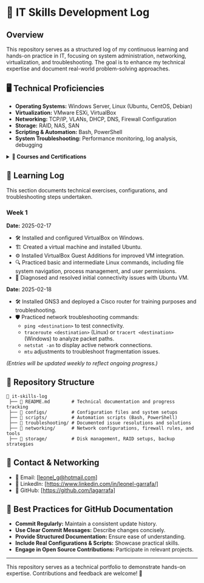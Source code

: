 # 🚀 IT Skills Development Log

## Overview
This repository serves as a structured log of my continuous learning and hands-on practice in IT, focusing on system administration, networking, virtualization, and troubleshooting. The goal is to enhance my technical expertise and document real-world problem-solving approaches.

## 🖥️ Technical Proficiencies
- **Operating Systems:** Windows Server, Linux (Ubuntu, CentOS, Debian)
- **Virtualization:** VMware ESXi, VirtualBox
- **Networking:** TCP/IP, VLANs, DHCP, DNS, Firewall Configuration
- **Storage:** RAID, NAS, SAN
- **Scripting & Automation:** Bash, PowerShell
- **System Troubleshooting:** Performance monitoring, log analysis, debugging

 <details>
  <summary><strong>📜 Courses and Certifications</strong></summary>

  ### 🏆 Completed  
  - **ITIL® Foundation Certificate in IT Service Management**  
    - *AXELOS Global Best Practice*  
    - Credential ID: **GR750272269LG**  

  - **ITIL® 4 Foundation**  
    - *Pink Elephant*  

  - **ONTAP 9.3 Cluster Administration**  
    - *NetApp*  
    - Credential ID: **STRSW-ILT-ONTAPADM**  
    - Class ID: **361850**  

  - **Storage System Recovery & Troubleshooting for Partners (SSRTS)**  
    - *NetApp*  
    - Class ID: **360749**  

  - **VMware vSphere: Install, Configure, Manage [V6.7]**  
    - *VMware*  
    - Class ID: **359310**  


  ### 🎯 In Progress  
  

  *(More courses and certifications will be added as I progress!)*  

</details>

## 📅 Learning Log
This section documents technical exercises, configurations, and troubleshooting steps undertaken.

### Week 1
**Date:** 2025-02-17
- 🛠 Installed and configured VirtualBox on Windows.
- 🏗️ Created a virtual machine and installed Ubuntu.
- ⚙️ Installed VirtualBox Guest Additions for improved VM integration.
- 🔍 Practiced basic and intermediate Linux commands, including file system navigation, process management, and user permissions.
- 🛑 Diagnosed and resolved initial connectivity issues with Ubuntu VM.

**Date:** 2025-02-18
- 🛠 Installed GNS3 and deployed a Cisco router for training purposes and troubleshooting.
- 🛡️ Practiced network troubleshooting commands:
  - `ping <destination>` to test connectivity.
  - `traceroute <destination>` (Linux) or `tracert <destination>` (Windows) to analyze packet paths.
  - `netstat -an` to display active network connections.
  - `mtu` adjustments to troubleshoot fragmentation issues.
    
_(Entries will be updated weekly to reflect ongoing progress.)_

## 📂 Repository Structure
```
📁 it-skills-log
 ├── 📄 README.md        # Technical documentation and progress tracking
 ├── 📁 configs/         # Configuration files and system setups
 ├── 📁 scripts/         # Automation scripts (Bash, PowerShell)
 ├── 📁 troubleshooting/ # Documented issue resolutions and solutions
 ├── 📁 networking/      # Network configurations, firewall rules, and tools
 ├── 📁 storage/         # Disk management, RAID setups, backup strategies
```



## 📡 Contact & Networking
- 📧 Email: [leonel_g@hotmail.com]
- 🔗 LinkedIn: [https://www.linkedin.com/in/leonel-garrafa/]
- 🐙 GitHub: [https://github.com/lagarrafa]
  

## 📌 Best Practices for GitHub Documentation
- **Commit Regularly:** Maintain a consistent update history.
- **Use Clear Commit Messages:** Describe changes concisely.
- **Provide Structured Documentation:** Ensure ease of understanding.
- **Include Real Configurations & Scripts:** Showcase practical skills.
- **Engage in Open Source Contributions:** Participate in relevant projects.

---

This repository serves as a technical portfolio to demonstrate hands-on expertise. Contributions and feedback are welcome! 🚀
